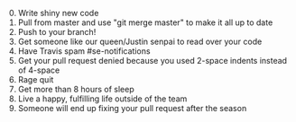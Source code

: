0. Write shiny new code
1. Pull from master and use "git merge master" to make it all up to date
2. Push to your branch!
3. Get someone like our queen/Justin senpai to read over your code
4. Have Travis spam #se-notifications
5. Get your pull request denied because you used 2-space indents instead of 4-space
6. Rage quit
7. Get more than 8 hours of sleep
8. Live a happy, fulfilling life outside of the team
9. Someone will end up fixing your pull request after the season
